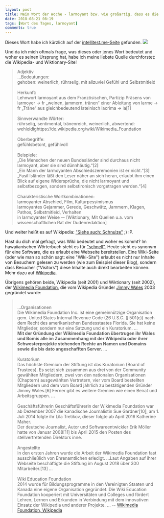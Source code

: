```yaml
---
layout: post
title: Mein Wort der Woche - larmoyant bzw. wie großartig, dass es die Wikimedia Foundation gibt!
date: 2018-08-21 08:19
tags: [Wort des Tages, larmoyant]
comments: true
---
```

Dieses Wort habe ich kürzlich auf der [intellitest.me-Seite](https://intellitest.me/de/knowledge/96VDLKR6AW2P/start) gefunden.
<img src="{{site.baseurl}}/images/2018-08-21-larmoyant-intellitest.me.png" class="fit image">

Und da ich mich oftmals frage, was dieses oder jenes Wort bedeutet und woher es seinen Ursprung hat, habe ich meine liebste Quelle durchforstet: die Wikipedia- und Wiktionary-Site!
>Adjektiv
><br>...Bedeutungen:
><br>gehoben: weinerlich, rührselig, mit allzuviel Gefühl und Selbstmitleid
><br><br>Herkunft:
><br>Lehnwort larmoyant aus dem Französischen, Partizip Präsens von larmoyer → fr „weinen, jammern, tränen“ einer Ableitung von larme → fr „Träne“ aus gleichbedeutend lateinisch lacrima → la[1]
><br><br>Sinnverwandte Wörter:
><br>rührselig, sentimental, tränenreich, weinerlich, abwertend: wehleidighttps://de.wikipedia.org/wiki/Wikimedia_Foundation
><br><br>Oberbegriffe:
><br>gefühlsbetont, gefühlvoll
><br><br>Beispiele:
><br>„Die Menschen der neuen Bundesländer sind durchaus nicht larmoyant, aber sie sind dünnhäutig.“[2]
><br>„Ein Mann der larmoyanten Abschiedszeremonien ist er nicht.“[3]
><br>„Fasil Isländer läßt den Leser näher an sich heran, erlaubt ihm einen Blick auf eigene Widersprüche, die nicht larmoyant und selbstbezogen, sondern selbstironisch vorgetragen werden.“[4]
><br><br>Charakteristische Wortkombinationen:
><br>larmoyanter Abschied, Film, Kulturpessimismus
><br>larmoyantes Gejammer, Gerede, Geschwätz, Jammern, Klagen, Pathos, Selbstmitleid, Verhalten
><br>in larmoyanter Weise
-- [Wiktionary, Mit Quellen u.a. vom wissenschaftlichen Rat der Dudenredaktion]

Und weiter heißt es auf Wikipedia: ["Siehe auch: Schnulze"](https://de.wikipedia.org/wiki/Larmoyanz) ;) :P.

Hast du dich mal gefragt, was Wiki bedeutet und woher es kommt? Im hawaiianischen Wörterbuch steht es für ["schnell"](http://wehewehe.org/gsdl2.85/cgi-bin/hdict?a=d&d=D21021). Heute steht es synonym für eine Software, die es erlaubt eine Webseite bereitstellen. Eine Wiki-Seite (oder wie man so schön sagt: eine "Wiki-Site") erlaubt es nicht nur Inhalte von Besuchern gelesen zu werden (wie zum Beispiel dieser Blog), sondern dass Besucher ("Visitors") diese Inhalte auch direkt bearbeiten können. Mehr dazu auf [Wikipedia](https://de.wikipedia.org/wiki/Wiki).

Übrigens gehören beide, Wikipedia (seit 2001) und Wiktionary (seit 2002), der [Wikimedia Foundation](https://de.wikipedia.org/wiki/Wikimedia_Foundation), die vom Wikipedia Gründer [Jimmy Wales](https://de.wikipedia.org/wiki/Jimmy_Wales) 2003 gegründet wurde:
><br>...Organisationen
><br>Die Wikimedia Foundation Inc. ist eine gemeinnützige Organisation gem. United States Internal Revenue Code (26 U.S.C. § 501(c)) nach dem Recht des amerikanischen Bundesstaates Florida. Sie hat keine Mitglieder, sondern nur eine Satzung und ein Kuratorium. ...
><br>**Mit der Gründung der Wikimedia Foundation übertrugen ihr Wales und Bomis alle im Zusammenhang mit der Wikipedia oder ihrer Schwesterprojekte stehenden Rechte an Namen und Domains sowie die bis dato angeschafften Server.** ...
><br><br>Kuratorium
><br>Das höchste Gremium der Stiftung ist das Kuratorium (Board of Trustees). Es setzt sich zusammen aus drei von der Community gewählten Mitgliedern, zwei von den nationalen Organisationen (Chaptern) ausgewählten Vertretern, vier vom Board bestellten Mitgliedern und dem vom Board jährlich zu bestätigenden Gründer Jimmy Wales.[6] Ferner gibt es weitere Gremien wie einen Beirat und Arbeitsgruppen. ...
><br><br>Geschäftsführerin
Geschäftsführerin der Wikimedia Foundation war ab Dezember 2007 die kanadische Journalistin Sue Gardner[10], am 1. Juli 2014 folgte ihr Lila Tretikov, dieser folgte ab April 2016 Katherine Maher.
><br>Der deutsche Journalist, Autor und Softwareentwickler Erik Möller hatte von Januar 2008[11] bis April 2015 den Posten des stellvertretenden Direktors inne.
><br><br>Angestellte
><br>In den ersten Jahren wurde die Arbeit der Wikimedia Foundation fast ausschließlich von Ehrenamtlichen erledigt. ...Laut Angaben auf ihrer Webseite beschäftigte die Stiftung im August 2018 über 300 Mitarbeiter.[13] ...
><br><br>Wiki Education Foundation
><br>2014 wurde für Bildungsprogramme in den Vereinigten Staaten und Kanada eine eigene Organisation gegründet. Die Wiki Education Foundation kooperiert mit Universitäten und Colleges und fördert Lehren, Lernen und Erkunden in Verbindung mit dem innovativen Einsatz der Wikipedia und anderer Projekte. ...
-- [Wikimedia Foundation, Wikipedia](https://de.wikipedia.org/wiki/Wikimedia_Foundation)